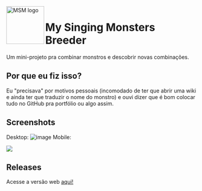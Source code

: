 <img src="https://user-images.githubusercontent.com/30734882/188011709-1b25dab8-054d-4769-87fd-86be5c4b9f2c.png" alt="MSM logo" title="MSM" align="left" height="100">


# My Singing Monsters Breeder

Um mini-projeto pra combinar monstros e descobrir novas combinações.

## Por que eu fiz isso?

Eu "precisava" por motivos pessoais (incomodado de ter que abrir uma wiki e ainda ter que traduzir o nome do monstro) e ouvi dizer que é bom colocar tudo no GitHub pra portfólio ou algo assim.

## Screenshots
Desktop:
![image](https://user-images.githubusercontent.com/30734882/188012353-295ed21d-a324-41ac-afb5-96bf909c42b9.png)
Mobile: 

<img src="https://user-images.githubusercontent.com/30734882/188012640-dee2a56c-affe-4716-ad6b-e348777610b1.png" align="center">

## Releases

Acesse a versão web <a href="https://luigitrevisan.github.io/MySingingMonstersBreeder/index.html">aqui!</a>
